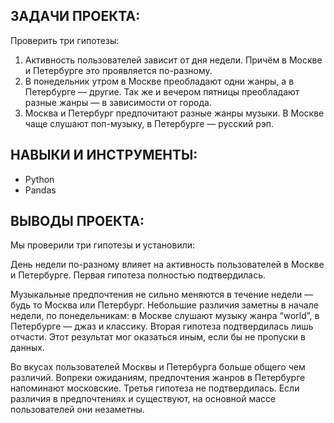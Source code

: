 ## ЗАДАЧИ ПРОЕКТА: 
Проверить три гипотезы:
1. Активность пользователей зависит от дня недели. Причём в Москве и Петербурге это проявляется по-разному.
2. В понедельник утром в Москве преобладают одни жанры, а в Петербурге — другие. Так же и вечером пятницы преобладают разные жанры — в зависимости от города.
3. Москва и Петербург предпочитают разные жанры музыки. В Москве чаще слушают поп-музыку, в Петербурге — русский рэп.

## НАВЫКИ И ИНСТРУМЕНТЫ:
* Python
* Pandas

## ВЫВОДЫ ПРОЕКТА:
Мы проверили три гипотезы и установили:

День недели по-разному влияет на активность пользователей в Москве и Петербурге.
Первая гипотеза полностью подтвердилась.

Музыкальные предпочтения не сильно меняются в течение недели — будь то Москва или Петербург. Небольшие различия заметны в начале недели, по понедельникам:
в Москве слушают музыку жанра “world”, в Петербурге — джаз и классику.
Вторая гипотеза подтвердилась лишь отчасти. Этот результат мог оказаться иным, если бы не пропуски в данных.

Во вкусах пользователей Москвы и Петербурга больше общего чем различий. Вопреки ожиданиям, предпочтения жанров в Петербурге напоминают московские.
Третья гипотеза не подтвердилась. Если различия в предпочтениях и существуют, на основной массе пользователей они незаметны.
